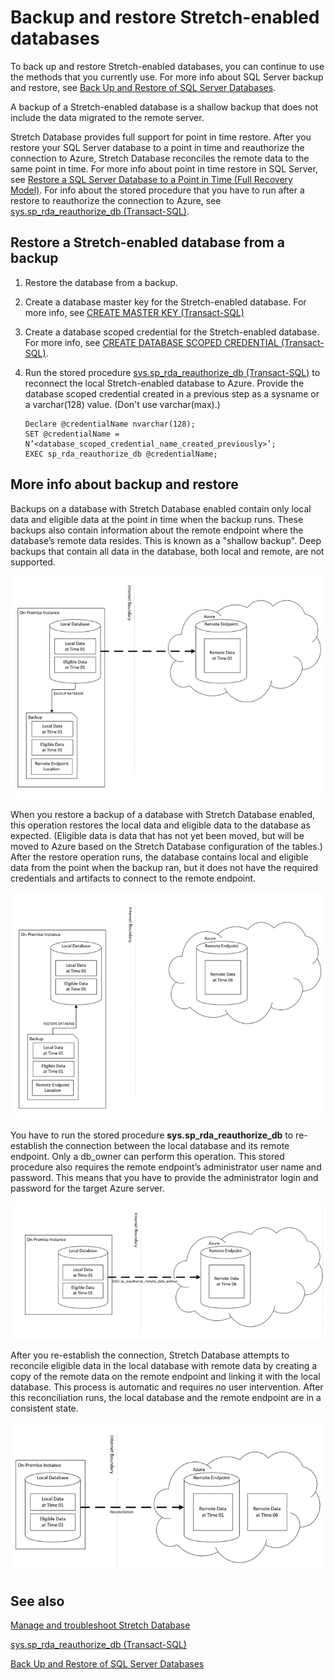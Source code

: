 <properties
	pageTitle="Backup and restore Stretch-enabled databases | Microsoft Azure"
	description="Learn how to back up and restore Stretch\-enabled databases."
	services="sql-server-stretch-database"
	documentationCenter=""
	authors="douglaslMS"
	manager=""
	editor=""/>

<tags
	ms.service="sql-server-stretch-database"
	ms.workload="data-management"
	ms.tgt_pltfrm="na"
	ms.devlang="na"
	ms.topic="article"
	ms.date="02/26/2016"
	ms.author="douglasl"/>


# Backup and restore Stretch-enabled databases

To back up and restore Stretch\-enabled databases, you can continue to use  the methods that you currently use. For more info about SQL Server backup and restore, see [Back Up and Restore of SQL Server Databases](https://msdn.microsoft.com/library/ms187048.aspx).

A backup of a Stretch\-enabled database is a shallow backup that does not include the data migrated to the remote server.

Stretch Database provides full support for point in time restore. After you restore your SQL Server database to a point in time and reauthorize the connection to Azure, Stretch Database reconciles the remote data to the same point in time. For more info about point in time restore in SQL Server, see [Restore a SQL Server Database to a Point in Time (Full Recovery Model)](https://msdn.microsoft.com/library/ms179451.aspx). For info about the stored procedure that you have to run after a restore to reauthorize the connection to Azure, see [sys.sp_rda_reauthorize_db (Transact-SQL)](https://msdn.microsoft.com/library/mt131016.aspx).

## <a name="Reconnect"></a>Restore a Stretch\-enabled database from a backup

1.  Restore the database from a backup.

2.  Create a database master key for the Stretch\-enabled database. For more info, see [CREATE MASTER KEY (Transact-SQL)](https://msdn.microsoft.com/library/ms174382.aspx)

3.  Create a database scoped credential for the Stretch\-enabled database. For more info, see [CREATE DATABASE SCOPED CREDENTIAL (Transact-SQL)](https://msdn.microsoft.com/library/mt270260.aspx).

4.  Run the stored procedure [sys.sp_rda_reauthorize_db (Transact-SQL)](https://msdn.microsoft.com/library/mt131016.aspx) to reconnect the local Stretch\-enabled database to Azure. Provide the database scoped credential created in a previous step as a sysname or a varchar(128) value. (Don't use varchar(max).)

    ```tsql
    Declare @credentialName nvarchar(128);
    SET @credentialName = N’<database_scoped_credential_name_created_previously>’;
    EXEC sp_rda_reauthorize_db @credentialName;
    ```

## <a name="MoreInfo"></a>More info about backup and restore
Backups on a database with Stretch Database enabled contain only local data and eligible data at the point in time when the backup runs. These backups also contain information about the remote endpoint where the database’s remote data resides. This is known as a "shallow backup". Deep backups that contain all data in the database, both local and remote, are not supported.

![Stretch Database backup diagram][StretchBackupImage1]

When you restore a backup of a database with Stretch Database enabled, this operation restores the local data and eligible data to the database as expected. (Eligible data is data that has not yet been moved, but will be moved to Azure based on the Stretch Database configuration of the tables.) After the restore operation runs, the database contains local and eligible data from the point when the backup ran, but it does not have the required credentials and artifacts to connect to the remote endpoint.

![Stretch Database after backup][StretchBackupImage2]

You have to run the stored procedure **sys.sp\_rda\_reauthorize\_db** to re\-establish the connection between the local database and its remote endpoint. Only a db\_owner can perform this operation. This stored procedure also requires the remote endpoint’s administrator user name and password. This means that you have to provide the administrator login and password for the target Azure server.

![Stretch Database after backup][StretchBackupImage3]

After you re\-establish the connection, Stretch Database attempts to reconcile eligible data in the local database with remote data by creating a copy of the remote data on the remote endpoint and linking it with the local database. This process is automatic and requires no user intervention. After this reconciliation runs, the local database and the remote endpoint are in a consistent state.

![Stretch Database after backup][StretchBackupImage4]

## See also

[Manage and troubleshoot Stretch Database](sql-server-stretch-database-manage.md)

[sys.sp_rda_reauthorize_db (Transact-SQL)](https://msdn.microsoft.com/library/mt131016.aspx)

[Back Up and Restore of SQL Server Databases](https://msdn.microsoft.com/library/ms187048.aspx)

<!--Image references-->
[StretchBackupImage1]: ./media/sql-server-stretch-database-backup/StretchDBBackup1.png
[StretchBackupImage2]: ./media/sql-server-stretch-database-backup/StretchDBBackup2.png
[StretchBackupImage3]: ./media/sql-server-stretch-database-backup/StretchDBBackup3.png
[StretchBackupImage4]: ./media/sql-server-stretch-database-backup/StretchDBBackup4.png
